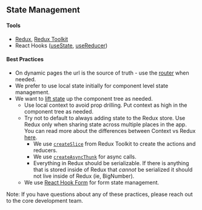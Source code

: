 ## State Management

#### Tools

- [Redux](https://redux.js.org/api/api-reference), [Redux Toolkit](https://redux-toolkit.js.org/introduction/getting-started)
- React Hooks ([useState](https://reactjs.org/docs/hooks-reference.html#usestate), [useReducer](https://reactjs.org/docs/hooks-reference.html#usereducer))

#### Best Practices

- On dynamic pages the url is the source of truth - use the [router](https://reactrouter.com/web/guides/quick-start) when needed.
- We prefer to use local state initially for component level state management.
- We want to [lift state](https://reactjs.org/docs/lifting-state-up.html) up the component tree as needed.
  - Use local context to avoid prop drilling. Put context as high in the component tree as needed.
  - Try not to default to always adding state to the Redux store. Use Redux only when sharing state across multiple places in the app. You can read more about the differences between Context vs Redux [here](https://blog.isquaredsoftware.com/2021/01/context-redux-differences/#tldr).
    - We use [`createSlice`](https://redux-toolkit.js.org/api/createSlice) from Redux Toolkit to create the actions and reducers.
    - We use [`createAsyncThunk`](https://redux-toolkit.js.org/api/createAsyncThunk) for async calls.
    - Everything in Redux should be serializable. If there is anything that is stored inside of Redux that *cannot* be serialized it should not live inside of Redux (ie, BigNumber).
  - We use [React Hook Form](https://react-hook-form.com/api) for form state management.

Note: If you have questions about any of these practices, please reach out to the core development team.
